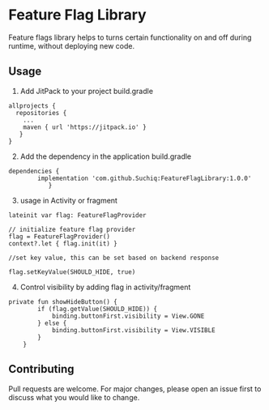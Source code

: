 
# Feature Flag Library

 
Feature flags library helps to turns certain functionality on and off during runtime, without deploying new code. 
## Usage

1. Add JitPack to your project build.gradle

```
allprojects {
  repositories {
    ...
    maven { url 'https://jitpack.io' }
   }
}
```
2. Add the dependency in the application build.gradle

```
dependencies {
	    implementation 'com.github.Suchiq:FeatureFlagLibrary:1.0.0'
           }
```

3. usage in Activity or fragment 

```
lateinit var flag: FeatureFlagProvider

// initialize feature flag provider
flag = FeatureFlagProvider()
context?.let { flag.init(it) }

//set key value, this can be set based on backend response 

flag.setKeyValue(SHOULD_HIDE, true)
```
4. Control visibility by adding flag in activity/fragment


```
private fun showHideButton() {
        if (flag.getValue(SHOULD_HIDE)) {
            binding.buttonFirst.visibility = View.GONE
        } else {
            binding.buttonFirst.visibility = View.VISIBLE
        }
    }
```


 
## Contributing

Pull requests are welcome. For major changes, please open an issue first to discuss what you would like to change.
